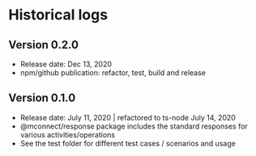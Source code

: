 # Historical logs

## Version 0.2.0

- Release date: Dec 13, 2020
- npm/github publication: refactor, test, build and release

## Version 0.1.0

- Release date: July 11, 2020 | refactored to ts-node July 14, 2020
- @mconnect/response package includes the standard responses for various activities/operations
- See the test folder for different test cases / scenarios and usage
